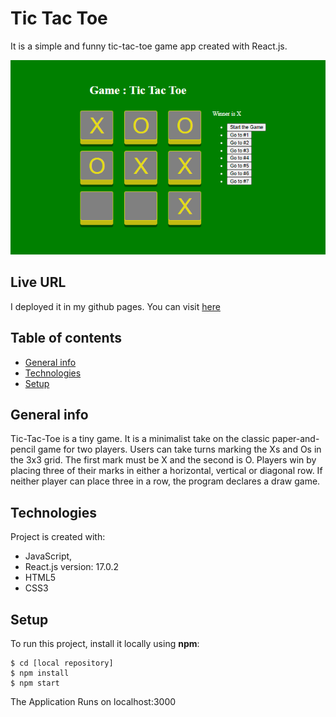# Tic Tac Toe

It is a simple and funny tic-tac-toe game app created with React.js. 

![homepage image](https://github.com/nusrat35/react-tic-tac-toe/blob/main/public/title.PNG "Title image")

## Live URL
I deployed it in my github pages. You can visit [here](https://nusrat35.github.io/react-tic-tac-toe/)

## Table of contents
* [General info](#general-info)
* [Technologies](#technologies)
* [Setup](#setup)

## General info
Tic-Tac-Toe is a tiny game. It is a minimalist take on the classic paper-and-pencil game for two players. Users can take turns marking the Xs and Os in the 3x3 grid. The first mark must be X and the second is O. Players win by placing three of their marks in either a horizontal, vertical or diagonal row. If neither player can place three in a row, the program declares a draw game.

## Technologies 
Project is created with:
* JavaScript,
* React.js version: 17.0.2 
* HTML5
* CSS3

## Setup
To run this project, install it locally using **npm**:

```
$ cd [local repository]
$ npm install
$ npm start
```

The Application Runs on localhost:3000

